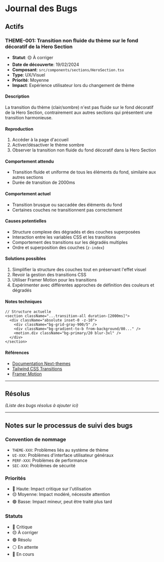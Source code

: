# Journal des Bugs

## Actifs

### THEME-001: Transition non fluide du thème sur le fond décoratif de la Hero Section
- **Statut**: 🟡 À corriger
- **Date de découverte**: 19/02/2024
- **Composant**: `src/components/sections/HeroSection.tsx`
- **Type**: UX/Visuel
- **Priorité**: Moyenne
- **Impact**: Expérience utilisateur lors du changement de thème

#### Description
La transition du thème (clair/sombre) n'est pas fluide sur le fond décoratif de la Hero Section, contrairement aux autres sections qui présentent une transition harmonieuse.

#### Reproduction
1. Accéder à la page d'accueil
2. Activer/désactiver le thème sombre
3. Observer la transition non fluide du fond décoratif dans la Hero Section

#### Comportement attendu
- Transition fluide et uniforme de tous les éléments du fond, similaire aux autres sections
- Durée de transition de 2000ms

#### Comportement actuel
- Transition brusque ou saccadée des éléments du fond
- Certaines couches ne transitionnent pas correctement

#### Causes potentielles
- Structure complexe des dégradés et des couches superposées
- Interaction entre les variables CSS et les transitions
- Comportement des transitions sur les dégradés multiples
- Ordre et superposition des couches (`z-index`)

#### Solutions possibles
1. Simplifier la structure des couches tout en préservant l'effet visuel
2. Revoir la gestion des transitions CSS
3. Utiliser Framer Motion pour les transitions
4. Expérimenter avec différentes approches de définition des couleurs et dégradés

#### Notes techniques
```tsx
// Structure actuelle
<section className="...transition-all duration-[2000ms]">
  <div className="absolute inset-0 -z-10">
    <div className="bg-grid-gray-900/5" />
    <div className="bg-gradient-to-b from-background/80..." />
    <motion.div className="bg-primary/20 blur-3xl" />
  </div>
</section>
```

#### Références
- [Documentation Next-themes](https://github.com/pacocoursey/next-themes)
- [Tailwind CSS Transitions](https://tailwindcss.com/docs/transition-property)
- [Framer Motion](https://www.framer.com/motion/)

---

## Résolus

_(Liste des bugs résolus à ajouter ici)_

---

## Notes sur le processus de suivi des bugs

### Convention de nommage
- `THEME-XXX`: Problèmes liés au système de thème
- `UI-XXX`: Problèmes d'interface utilisateur généraux
- `PERF-XXX`: Problèmes de performance
- `SEC-XXX`: Problèmes de sécurité

### Priorités
- 🔴 Haute: Impact critique sur l'utilisation
- 🟡 Moyenne: Impact modéré, nécessite attention
- 🟢 Basse: Impact mineur, peut être traité plus tard

### Statuts
- 🔴 Critique
- 🟡 À corriger
- 🟢 Résolu
- ⚪ En attente
- 🔵 En cours 